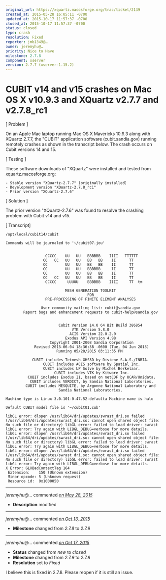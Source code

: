 ```yaml
---
original_url: https://xquartz.macosforge.org/trac/ticket/2139
created_at: 2015-05-28 16:05:11 -0700
updated_at: 2015-10-17 11:57:37 -0700
closed_at: 2015-10-17 11:57:37 -0700
status: closed
type: crash
resolution: Fixed
reporter: jmb1349@…
owner: jeremyhu@…
priority: Nice to Have
milestone: 2.7.8
component: xserver
version: 2.7.7 (xserver-1.15.2)
---
```


CUBIT v14 and v15 crashes on Mac OS X v10.9.3 and XQuartz v2.7.7 and v2.7.8\_rc1
================================================================================


\[ Problem \]

On an Apple Mac laptop running Mac OS X Mavericks 10.9.3 along with XQuartz 2.7.7, the "CUBIT" application software (cubit.sandia.gov) running remotely crashes as shown in the transcript below. The crash occurs on Cubit versions 14 and 15.

\[ Testing \]

These software downloads of "XQuartz" were installed and tested from xquartz.macosforge.org:

    - Stable version "XQuartz-2.7.7" (originally installed)
    - Development version "XQuartz-2.7.8_rc1"
    - Prior version "XQuartz-2.7.6"

\[ Solution \]

The prior version "XQuartz-2.7.6" was found to resolve the crashing problem with Cubit v14 and v15.

\[ Transcript\]

    /opt/local/cubit14/cubit

    Commands will be journaled to '~/cubit07.jou'


                      CCCCC    UU   UU   BBBBBB    IIII   TTTTTT
                     CC   CC   UU   UU   BB   BB    II      TT
                     CC        UU   UU   BB   BB    II      TT
                     CC        UU   UU   BBBBBB     II      TT
                     CC        UU   UU   BB   BB    II      TT
                     CC   CC   UU   UU   BB   BB    II      TT
                      CCCCC     UUUUU    BBBBBB    IIII     TT  tm

                               MESH GENERATION TOOLKIT        
                                         FOR                   
                      PRE-PROCESSING OF FINITE ELEMENT ANALYSES

                    User community mailing list: cubit@sandia.gov   
            Report bugs and enhancement requests to cubit-help@sandia.gov


                            Cubit Version 14.0 64 Bit Build 386854
                                  VTK Version 5.8.0
                                 ACIS Version 22.0.2.0
                               Exodus API Version 4.98
                        Copyright 2001-2008 Sandia Corporation
                 Revised 2013-06-04 18:36:38 -0600 (Tue, 04 Jun 2013)
                           Running 05/28/2015 03:11:35 PM

                CUBIT includes Tetmesh-GHS3D by Distene S.A.S./INRIA.
                     CUBIT includes ACIS software by Spatial Inc.
                     CUBIT includes LP Solve by Michel Berkelaar.
                          CUBIT includes VTK by Kitware Inc.
              CUBIT includes Exodus II, based on netCDF by UCAR/Unidata.
               CUBIT includes VERDICT, by Sandia National Laboratories.
             CUBIT includes MESQUITE, by Argonne National Laboratory and
                            Sandia National Laboratories.

    Machine type is Linux 3.0.101-0.47.52-defaulta Machine name is halo

    Default CUBIT model file is '~/cubit01.cub'

    libGL error: dlopen /usr/lib64/dri/updates/swrast_dri.so failed (/usr/lib64/dri/updates/swrast_dri.so: cannot open shared object file: No such file or directory) libGL error: failed to load driver: swrast libGL error: Try again with LIBGL_DEBUG=verbose for more details.
    libGL error: dlopen /usr/lib64/dri/updates/swrast_dri.so failed (/usr/lib64/dri/updates/swrast_dri.so: cannot open shared object file: No such file or directory) libGL error: failed to load driver: swrast libGL error: Try again with LIBGL_DEBUG=verbose for more details.
    libGL error: dlopen /usr/lib64/dri/updates/swrast_dri.so failed (/usr/lib64/dri/updates/swrast_dri.so: cannot open shared object file: No such file or directory) libGL error: failed to load driver: swrast libGL error: Try again with LIBGL_DEBUG=verbose for more details.
    X Error: GLXBadContextTag 164
     Extension:    150 (Uknown extension)
     Minor opcode: 5 (Unknown request)
     Resource id:  0x1000050


---

*jeremyhu@…* commented *[on May 28, 2015](https://xquartz.macosforge.org/trac/ticket/2139#comment:1 "May 28, 2015 at 4:35 PM PDT")*

-   **Description** modified



---

*jeremyhu@…* commented *[on Oct 13, 2015](https://xquartz.macosforge.org/trac/ticket/2139#comment:430 "October 13, 2015 at 1:18 AM PDT")*

-   **Milestone** changed from *2.7.8* to *2.7.9*



---

*jeremyhu@…* commented *[on Oct 17, 2015](https://xquartz.macosforge.org/trac/ticket/2139#comment:431 "October 17, 2015 at 11:57 AM PDT")*

-   **Status** changed from *new* to *closed*
-   **Milestone** changed from *2.7.9* to *2.7.8*
-   **Resolution** set to *Fixed*

I believe this is fixed in 2.7.8. Please reopen if it is still an issue.



